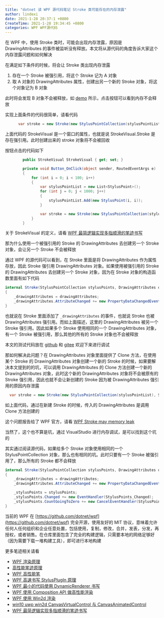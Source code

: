 ```yaml
---
title: "dotnet 读 WPF 源代码笔记 Stroke 类可能存在的内存泄露"
author: lindexi
date: 2021-1-28 20:37:1 +0800
CreateTime: 2021-1-28 19:34:45 +0800
categories: WPF WPF源代码
---
```


在 WPF 中，使用 Stroke 类时，可能会出现内存泄露，原因是 DrawingAttributes 的事件被监听没有释放。本文将从源代码的角度告诉大家这个内存泄露问题和如何解决

<!--more-->



<!-- 标签：WPF，WPF源代码 -->
<!-- 发布 -->

在满足如下条件的时候，将会让 Stroke 类出现内存泄露

1. 存在一个 Stroke 被强引用，将这个 Stroke 记为 A 对象
2. 取 A 对象的 DrawingAttributes 属性，创建出另一个新的 Stroke 对象，将这个对象记为 B 对象

此时将会发现 B 对象不会被释放，如 [demo](https://github.com/lindexi/lindexi_gd/tree/3214ecc7/KemjawyecawDurbahelal ) 所示，点击按钮可以看到内存不会释放

实现上面条件的代码很简单，请看代码

```csharp
      var stroke = new Stroke(new StylusPointCollection(stylusPointList), StrokeVisual.Stroke.DrawingAttributes);
```

上面代码的 StrokeVisual 是一个窗口的属性，也就是说 StrokeVisual.Stroke 是存在强引用。此时创建出来的 stroke 对象将不会被回收

按钮点击的代码如下

```csharp
        public StrokeVisual StrokeVisual { get; set; }

        private void Button_OnClick(object sender, RoutedEventArgs e)
        {
            for (int i = 0; i < 100; i++)
            {
                var stylusPointList = new List<StylusPoint>();
                for (int j = 0; j < 1000; j++)
                {
                    stylusPointList.Add(new StylusPoint(i, i));
                }

                var stroke = new Stroke(new StylusPointCollection(stylusPointList), StrokeVisual.Stroke.DrawingAttributes);
            }
        }
```

关于 StrokeVisual 的定义，请看 [WPF 最简逻辑实现多指顺滑的笔迹书写](https://blog.lindexi.com/post/WPF-%E6%9C%80%E7%AE%80%E9%80%BB%E8%BE%91%E5%AE%9E%E7%8E%B0%E5%A4%9A%E6%8C%87%E9%A1%BA%E6%BB%91%E7%9A%84%E7%AC%94%E8%BF%B9%E4%B9%A6%E5%86%99.html )

那为什么使用一个被强引用的 Stroke 的 DrawingAttributes 去创建另一个 Stroke 对象，会让另一个 Stroke 不会被释放

通过 WPF 的源代码可以看到，在 Stroke 里面是将 DrawingAttributes 作为属性存放，因此 Stroke 强引用 DrawingAttributes 对象。如果使用被强引用的 Stroke 的 DrawingAttributes 去创建另一个 Stroke 对象，因为在 Stroke 对象的构造函数里面有如下代码

```csharp
internal Stroke(StylusPointCollection stylusPoints, DrawingAttributes drawingAttributes, ExtendedPropertyCollection extendedProperties)
{
    _drawingAttributes = drawingAttributes;
    _drawingAttributes.AttributeChanged += new PropertyDataChangedEventHandler(DrawingAttributes_Changed);
}
```

也就说在 Stroke 里面添加了 `_drawingAttributes` 的事件，也就说 Stroke 也被 DrawingAttributes 强引用。而如上面描述，这里的 DrawingAttributes 被另一个 Stroke 强引用。因此如果多个 Stroke 使用相同的一个 DrawingAttributes 对象，有一个 Stroke 被强引用，那么其他的所有的 Stroke 对象也不会被释放

本文的测试代码放在 [github](https://github.com/lindexi/lindexi_gd/tree/3214ecc7/KemjawyecawDurbahelal ) 和 [gitee](https://gitee.com/lindexi/lindexi_gd/tree/3214ecc7/KemjawyecawDurbahelal ) 欢迎下来进行调试

那如何解决此问题？在 DrawingAttributes 对象里面提供了 Clone 方法，在使用某个 Stroke 的 DrawingAttributes 对象创建一个新的 Stroke 的时候，如果要解决本文提到的的坑，可以调用 DrawingAttributes 的 Clone 方法创建一个新的 DrawingAttributes 对象，此时这个新的 DrawingAttributes 对象将不会被原有的 Stroke 强引用，因此也就不会让新创建的 Stroke 因为被 DrawingAttributes 强引用的原因内存泄露

```csharp
  var stroke = new Stroke(new StylusPointCollection(stylusPointList), StrokeVisual.Stroke.DrawingAttributes.Clone());
```

如上面代码，通过在新建 Stroke 的时候，传入的 DrawingAttributes 是调用 Clone 方法创建的

这个问题报告给了 WPF 官方，请看 [WPF Stroke may memory leak](https://github.com/dotnet/wpf/issues/4100 )

当然了，这个也不算是坑，通过 VisualStudio 进行内存调试，是可以找到这个坑的

其实通过阅读源代码，如果给多个 Stroke 对象使用相同的一个 StylusPointCollection 对象，那么也有相同的坑。此时只要有一个 Stroke 被强引用了，那么所有的 Stroke 都不会释放

```csharp
internal Stroke(StylusPointCollection stylusPoints, DrawingAttributes drawingAttributes, ExtendedPropertyCollection extendedProperties)
{
    _drawingAttributes = drawingAttributes;
    _drawingAttributes.AttributeChanged += new PropertyDataChangedEventHandler(DrawingAttributes_Changed);

    _stylusPoints = stylusPoints;
    _stylusPoints.Changed += new EventHandler(StylusPoints_Changed);
    _stylusPoints.CountGoingToZero += new CancelEventHandler(StylusPoints_CountGoingToZero);
}
```

当前的 WPF 在 [https://github.com/dotnet/wpf](https://github.com/dotnet/wpf) 完全开源，使用友好的 MIT 协议，意味着允许任何人任何组织和企业任意处置，包括使用，复制，修改，合并，发表，分发，再授权，或者销售。在仓库里面包含了完全的构建逻辑，只需要本地的网络足够好（因为需要下载一堆构建工具），即可进行本地构建

更多笔迹相关请看

- [WPF 渲染原理](https://lindexi.gitee.io/post/WPF-%E6%B8%B2%E6%9F%93%E5%8E%9F%E7%90%86.html )
- [高性能笔迹原理](https://blog.lindexi.com/post/%E9%AB%98%E6%80%A7%E8%83%BD%E7%AC%94%E8%BF%B9%E5%8E%9F%E7%90%86.html)
- [WPF 高性能笔](https://blog.lindexi.com/post/WPF-%E9%AB%98%E6%80%A7%E8%83%BD%E7%AC%94.html ) 
- [WPF 高速书写 StylusPlugIn 原理](https://blog.lindexi.com/post/WPF-%E9%AB%98%E9%80%9F%E4%B9%A6%E5%86%99-StylusPlugIn-%E5%8E%9F%E7%90%86.html )
- [WPF 最小的代码使用 DynamicRenderer 书写](https://blog.lindexi.com/post/WPF-%E6%9C%80%E5%B0%8F%E7%9A%84%E4%BB%A3%E7%A0%81%E4%BD%BF%E7%94%A8-DynamicRenderer-%E4%B9%A6%E5%86%99.html )
- [WPF 使用 Composition API 做高性能渲染](https://blog.lindexi.com/post/WPF-%E4%BD%BF%E7%94%A8-Composition-API-%E5%81%9A%E9%AB%98%E6%80%A7%E8%83%BD%E6%B8%B2%E6%9F%93.html )
- [WPF 使用 Win2d 渲染](https://blog.lindexi.com/post/WPF-%E4%BD%BF%E7%94%A8-Win2d-%E6%B8%B2%E6%9F%93.html )
- [win10 uwp win2d CanvasVirtualControl 与 CanvasAnimatedControl](https://blog.lindexi.com/post/win10-uwp-win2d-CanvasVirtualControl-%E4%B8%8E-CanvasAnimatedControl.html )
- [WPF 最简逻辑实现多指顺滑的笔迹书写](https://blog.lindexi.com/post/WPF-%E6%9C%80%E7%AE%80%E9%80%BB%E8%BE%91%E5%AE%9E%E7%8E%B0%E5%A4%9A%E6%8C%87%E9%A1%BA%E6%BB%91%E7%9A%84%E7%AC%94%E8%BF%B9%E4%B9%A6%E5%86%99.html )

